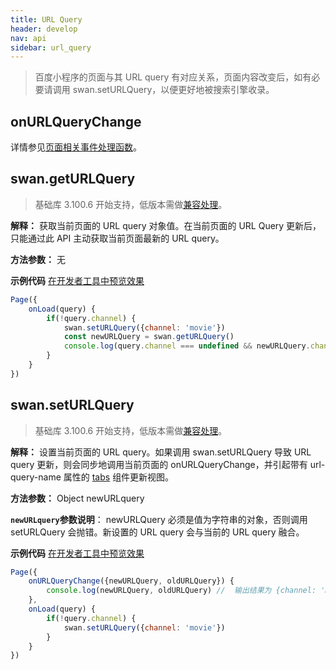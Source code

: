 ```yaml
---
title: URL Query
header: develop
nav: api
sidebar: url_query
---
```


> 百度小程序的页面与其 URL query 有对应关系，页面内容改变后，如有必要请调用 swan.setURLQuery，以便更好地被搜索引擎收录。

## onURLQueryChange

详情参见<a href="/develop/framework/app_service_pagefunction/">页面相关事件处理函数</a>。

## swan.getURLQuery

> 基础库 3.100.6 开始支持，低版本需做[兼容处理](/develop/swan/compatibility/)。

**解释：** 获取当前页面的 URL query 对象值。在当前页面的 URL Query 更新后，只能通过此 API 主动获取当前页面最新的 URL query。

**方法参数：** 无

**示例代码**
<a href="swanide://fragment/5bb1ffbf3d23686cf27bf5ba40329d491567219843686" title="在开发者工具中预览效果" target="_self">在开发者工具中预览效果</a>

```js
Page({
    onLoad(query) {
        if(!query.channel) {
            swan.setURLQuery({channel: 'movie'})
            const newURLQuery = swan.getURLQuery()
            console.log(query.channel === undefined && newURLQuery.channel === 'movie') // true
        }
    }
})
```

## swan.setURLQuery

> 基础库 3.100.6 开始支持，低版本需做[兼容处理](/develop/swan/compatibility/)。

**解释：** 设置当前页面的 URL query。如果调用 swan.setURLQuery 导致 URL query 更新，则会同步地调用当前页面的 onURLQueryChange，并引起带有 url-query-name 属性的 [tabs](/develop/component/nav/#tabs/) 组件更新视图。

**方法参数：** Object newURLquery

**`newURLquery`参数说明**：
newURLQuery 必须是值为字符串的对象，否则调用 setURLQuery 会抛错。新设置的 URL query 会与当前的 URL query 融合。

**示例代码**
<a href="swanide://fragment/5bb1ffbf3d23686cf27bf5ba40329d491567219843686" title="在开发者工具中预览效果" target="_self">在开发者工具中预览效果</a>

```js
Page({
    onURLQueryChange({newURLQuery, oldURLQuery}) {
        console.log(newURLQuery, oldURLQuery) //  输出结果为 {channel: 'movie'} {}
    },
    onLoad(query) {
        if(!query.channel) {
            swan.setURLQuery({channel: 'movie'})
        }
    }
})
```
